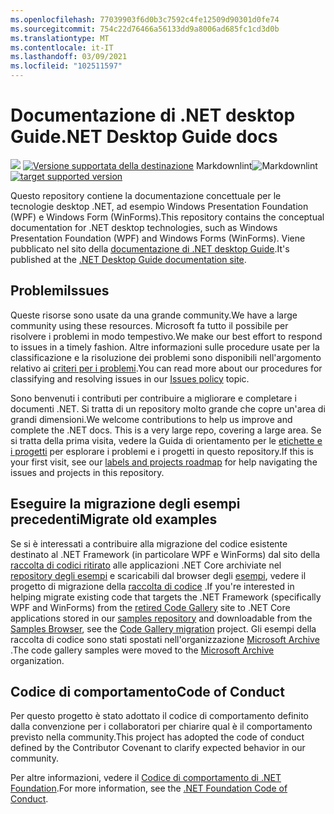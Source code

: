 ```yaml
---
ms.openlocfilehash: 77039903f6d0b3c7592c4fe12509d90301d0fe74
ms.sourcegitcommit: 754c22d76466a56133dd9a8006ad685fc1cd3d0b
ms.translationtype: MT
ms.contentlocale: it-IT
ms.lasthandoff: 03/09/2021
ms.locfileid: "102511597"
---
```

# <a name="net-desktop-guide-docs"></a><span data-ttu-id="ed22c-101">Documentazione di .NET desktop Guide</span><span class="sxs-lookup"><span data-stu-id="ed22c-101">.NET Desktop Guide docs</span></span>

<span data-ttu-id="ed22c-102">![](https://github.com/dotnet/docs-desktop/workflows/Markdownlint/badge.svg) [ ![ Versione supportata della destinazione](https://github.com/dotnet/docs-desktop/actions/workflows/version-sweep.yml/badge.svg)](https://github.com/dotnet/docs-desktop/actions/workflows/version-sweep.yml) Markdownlint</span><span class="sxs-lookup"><span data-stu-id="ed22c-102">![Markdownlint](https://github.com/dotnet/docs-desktop/workflows/Markdownlint/badge.svg) [![target supported version](https://github.com/dotnet/docs-desktop/actions/workflows/version-sweep.yml/badge.svg)](https://github.com/dotnet/docs-desktop/actions/workflows/version-sweep.yml)</span></span>

<span data-ttu-id="ed22c-103">Questo repository contiene la documentazione concettuale per le tecnologie desktop .NET, ad esempio Windows Presentation Foundation (WPF) e Windows Form (WinForms).</span><span class="sxs-lookup"><span data-stu-id="ed22c-103">This repository contains the conceptual documentation for .NET desktop technologies, such as Windows Presentation Foundation (WPF) and Windows Forms (WinForms).</span></span> <span data-ttu-id="ed22c-104">Viene pubblicato nel sito della [documentazione di .NET desktop Guide](https://docs.microsoft.com/dotnet/desktop).</span><span class="sxs-lookup"><span data-stu-id="ed22c-104">It's published at the [.NET Desktop Guide documentation site](https://docs.microsoft.com/dotnet/desktop).</span></span>

## <a name="issues"></a><span data-ttu-id="ed22c-105">Problemi</span><span class="sxs-lookup"><span data-stu-id="ed22c-105">Issues</span></span>

<span data-ttu-id="ed22c-106">Queste risorse sono usate da una grande community.</span><span class="sxs-lookup"><span data-stu-id="ed22c-106">We have a large community using these resources.</span></span> <span data-ttu-id="ed22c-107">Microsoft fa tutto il possibile per risolvere i problemi in modo tempestivo.</span><span class="sxs-lookup"><span data-stu-id="ed22c-107">We make our best effort to respond to issues in a timely fashion.</span></span> <span data-ttu-id="ed22c-108">Altre informazioni sulle procedure usate per la classificazione e la risoluzione dei problemi sono disponibili nell'argomento relativo ai [criteri per i problemi](issues-policy.md).</span><span class="sxs-lookup"><span data-stu-id="ed22c-108">You can read more about our procedures for classifying and resolving issues in our [Issues policy](issues-policy.md) topic.</span></span>

<span data-ttu-id="ed22c-109">Sono benvenuti i contributi per contribuire a migliorare e completare i documenti .NET. Si tratta di un repository molto grande che copre un'area di grandi dimensioni.</span><span class="sxs-lookup"><span data-stu-id="ed22c-109">We welcome contributions to help us improve and complete the .NET docs. This is a very large repo, covering a large area.</span></span> <span data-ttu-id="ed22c-110">Se si tratta della prima visita, vedere la Guida di orientamento per le [etichette e i progetti](styleguide/labels-projects.md) per esplorare i problemi e i progetti in questo repository.</span><span class="sxs-lookup"><span data-stu-id="ed22c-110">If this is your first visit, see our [labels and projects roadmap](styleguide/labels-projects.md) for help navigating the issues and projects in this repository.</span></span>

## <a name="migrate-old-examples"></a><span data-ttu-id="ed22c-111">Eseguire la migrazione degli esempi precedenti</span><span class="sxs-lookup"><span data-stu-id="ed22c-111">Migrate old examples</span></span>

<span data-ttu-id="ed22c-112">Se si è interessati a contribuire alla migrazione del codice esistente destinato al .NET Framework (in particolare WPF e WinForms) dal sito della [raccolta di codici ritirato](https://docs.microsoft.com/teamblog/msdn-code-gallery-retired) alle applicazioni .NET Core archiviate nel [repository degli esempi](https://github.com/dotnet/samples) e scaricabili dal browser degli [esempi](https://docs.microsoft.com/samples/browse), vedere il progetto di migrazione della [raccolta di codice](https://github.com/dotnet/docs/projects/88) .</span><span class="sxs-lookup"><span data-stu-id="ed22c-112">If you're interested in helping migrate existing code that targets the .NET Framework (specifically WPF and WinForms) from the [retired Code Gallery](https://docs.microsoft.com/teamblog/msdn-code-gallery-retired) site to .NET Core applications stored in our [samples repository](https://github.com/dotnet/samples) and downloadable from the [Samples Browser](https://docs.microsoft.com/samples/browse), see the [Code Gallery migration](https://github.com/dotnet/docs/projects/88) project.</span></span> <span data-ttu-id="ed22c-113">Gli esempi della raccolta di codice sono stati spostati nell'organizzazione [Microsoft Archive](https://github.com/microsoftarchive?q=msdn-code-gallery) .</span><span class="sxs-lookup"><span data-stu-id="ed22c-113">The code gallery samples were moved to the [Microsoft Archive](https://github.com/microsoftarchive?q=msdn-code-gallery) organization.</span></span>

## <a name="code-of-conduct"></a><span data-ttu-id="ed22c-114">Codice di comportamento</span><span class="sxs-lookup"><span data-stu-id="ed22c-114">Code of Conduct</span></span>

<span data-ttu-id="ed22c-115">Per questo progetto è stato adottato il codice di comportamento definito dalla convenzione per i collaboratori per chiarire qual è il comportamento previsto nella community.</span><span class="sxs-lookup"><span data-stu-id="ed22c-115">This project has adopted the code of conduct defined by the Contributor Covenant to clarify expected behavior in our community.</span></span>

<span data-ttu-id="ed22c-116">Per altre informazioni, vedere il [Codice di comportamento di .NET Foundation](https://dotnetfoundation.org/code-of-conduct).</span><span class="sxs-lookup"><span data-stu-id="ed22c-116">For more information, see the [.NET Foundation Code of Conduct](https://dotnetfoundation.org/code-of-conduct).</span></span>
